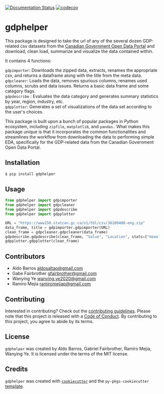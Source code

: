 [![Documentation Status](https://readthedocs.org/projects/gdphelper/badge/?version=latest)](https://gdphelper.readthedocs.io/en/latest/?badge=latest)
[![codecov](https://codecov.io/gh/UBC-MDS/gdphelper/branch/main/graph/badge.svg?token=dZEs5iPrE5)](https://codecov.io/gh/UBC-MDS/gdphelper)  

# gdphelper

This package is designed to take the url of any of the several dozen GDP-related csv datasets from the [Canadian Government Open Data Portal](https://open.canada.ca/en/open-data) and download, clean load, summarize and visualize the data contained within.  

It contains 4 functions:

`gdpimporter`: Downloads the zipped data, extracts, renames the appropriate csv, and returns a dataframe along with the title from the meta data.    
`gdpcleaner`: Loads the data, removes spurious columns, renames used columns, scrubs and data issues. Returns a basic data frame and some category flags.   
`gdpdescribe` : Evaluates the data category and generates summary statistics by year, region, industry, etc.  
`gdpplotter`: Generates a set of visualizations of the data set according to the user's choices.

This package is built upon a bunch of popular packages in Python ecosystem, including
`zipfile`, `matplotlib`, and  `pandas.` What makes this package unique is that it incorporates the common functionalities and streamlines the workflow from downloading the data to performing simple EDA, specifically for the GDP-related data from the Canadian Government Open Data Portal.

## Installation

```bash
$ pip install gdphelper

```

## Usage
```python
from gdphelper import gdpimporter
from gdphelper import gdpcleaner
from gdphelper import gdpdescribe
from gdphelper import gdpplotter

URL = "https://www150.statcan.gc.ca/n1/tbl/csv/36100400-eng.zip"
data_frame, title = gdpimporter.gdpimporter(URL)
clean_frame = gdpcleaner.gdpcleaner(data_frame)
gdpdescribe.gdpdescribe(clean_frame, "Value", "Location", stats=["mean", "median", "sd", "min", "max", "range_"], dec=2)
gdpplotter.gdpplotter(clean_frame)
```

## Contributors

- Aldo Barros          aldosaltao@gmail.com
- Gabe Fairbrother     gfairbrother@gmail.com
- Wanying Ye           wanying.ye2020@gmail.com
- Ramiro Mejia         ramiromejiap@gmail.com

## Contributing

Interested in contributing? Check out the [contributing guidelines](https://github.com/UBC-MDS/Group_03_GOV_CA_GDP_HELPER/blob/main/CONTRIBUTING.md). Please note that this project is released with a [Code of Conduct](https://github.com/UBC-MDS/Group_03_GOV_CA_GDP_HELPER/blob/main/CONDUCT.md). By contributing to this project, you agree to abide by its terms.

## License

`gdphelper` was created by Aldo Barros, Gabriel Fairbrother, Ramiro Mejia, Wanying Ye. It is licensed under the terms of the MIT license.

## Credits

`gdphelper` was created with [`cookiecutter`](https://cookiecutter.readthedocs.io/en/latest/) and the `py-pkgs-cookiecutter` [template](https://github.com/py-pkgs/py-pkgs-cookiecutter).

